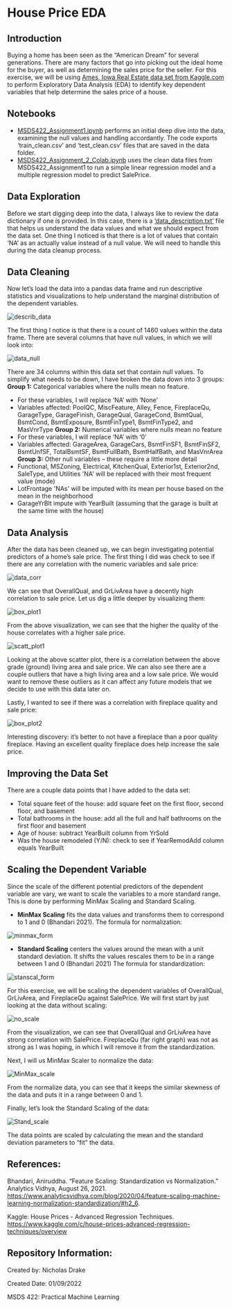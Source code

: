 # House Price EDA
## Introduction
Buying a home has been seen as the “American Dream” for several generations. There are many factors that go into picking out the ideal home for the buyer, as well as determining the sales price for the seller. For this exercise, we will be using [Ames, Iowa Real Estate data set from Kaggle.com](https://www.kaggle.com/c/house-prices-advanced-regression-techniques/overview) to perform Exploratory Data Analysis (EDA) to identify key dependent variables that help determine the sales price of a house.

## Notebooks
- [MSDS422_Assignment1.ipynb](https://github.com/DrakeData/House_Price_EDA/blob/main/MSDS422_Assignment1.ipynb) performs an initial deep dive into the data, examining the null values and handling accordantly. The code exports ‘train_clean.csv’ and ‘test_clean.csv’ files that are saved in the data folder.
- [MSDS422_Assignment_2_Colab.ipynb](https://github.com/DrakeData/House_Price_EDA/blob/main/MSDS422_Assignment_2_Colab.ipynb) uses the clean data files from MSDS422_Assignment1 to run a simple linear regression model and a multiple regression model to predict SalePrice.

## Data Exploration
Before we start digging deep into the data, I always like to review the data dictionary if one is provided. In this case, there is a [‘data_description.txt’](https://github.com/DrakeData/House_Price_EDA/blob/main/data_description.txt) file that helps us understand the data values and what we should expect from the data set. One thing I noticed is that there is a lot of values that contain ‘NA’ as an actually value instead of a null value. We will need to handle this during the data cleanup process.

## Data Cleaning
Now let’s load the data into a pandas data frame and run descriptive statistics and visualizations to help understand the marginal distribution of the dependent variables.

![describ_data](images/image1.PNG)

The first thing I notice is that there is a count of 1460 values within the data frame. There are several columns that have null values, in which we will look into:

![data_null](images/image2.PNG)

There are 34 columns within this data set that contain null values. To simplify what needs to be down, I have broken the data down into 3 groups:
**Group 1:**  Categorical variables where the nulls mean no feature.
-	For these variables, I will replace ‘NA’ with ‘None’
-	Variables affected: PoolQC, MiscFeature, Alley, Fence, FireplaceQu, GarageType, GarageFinish, GarageQual, GarageCond, BsmtQual, BsmtCond, BsmtExposure, BsmtFinType1, BsmtFinType2, and MasVnrType
**Group 2:** Numerical variables where nulls mean no feature
-	For these variables, I will replace ‘NA’ with ‘0’
-	Variables affected: GarageArea, GarageCars, BsmtFinSF1, BsmtFinSF2, BsmtUnfSF, TotalBsmtSF, BsmtFullBath, BsmtHalfBath, and MasVnrArea
**Group 3:** Other null variables – these require a little more detail
-	Functional, MSZoning, Electrical, KitchenQual, Exterior1st, Exterior2nd, SaleType, and Utilities 'NA' will be replaced with their most frequent value (mode)
-	LotFrontage 'NAs' will be imputed with its mean per house based on the mean in the neighborhood
-	GarageYrBlt impute with YearBuilt (assuming that the garage is built at the same time with the house)

## Data Analysis
After the data has been cleaned up, we can begin investigating potential predictors of a home’s sale price. The first thing I did was check to see if there are any correlation with the numeric variables and sale price:

![data_corr](images/image3.PNG)

We can see that OverallQual, and GrLivArea have a decently high correlation to sale price. Let us dig a little deeper by visualizing them:

![box_plot1](images/image4.PNG)

From the above visualization, we can see that the higher the quality of the house correlates with a higher sale price.

![scatt_plot1](images/image5.PNG)

Looking at the above scatter plot, there is a correlation between the above grade (ground) living area and sale price. We can also see there are a couple outliers that have a high living area and a low sale price. We would want to remove these outliers as it can affect any future models that we decide to use with this data later on.

Lastly, I wanted to see if there was a correlation with fireplace quality and sale price:

![box_plot2](images/image6.PNG)

Interesting discovery: it’s better to not have a fireplace than a poor quality fireplace. Having an excellent quality fireplace does help increase the sale price.

## Improving the Data Set
There are a couple data points that I have added to the data set:
-	Total square feet of the house: add square feet on the first floor, second floor, and basement
-	Total bathrooms in the house: add all the full and half bathrooms on the first floor and basement
-	Age of house: subtract YearBuilt column from YrSold
-	Was the house remodeled (Y/N): check to see if YearRemodAdd column equals YearBuilt

## Scaling the Dependent Variable
Since the scale of the different potential predictors of the dependent variable are vary, we want to scale the variables to a more standard range. This is done by performing MinMax Scaling and Standard Scaling.
-	**MinMax Scaling** fits the data values and transforms them to correspond to 1 and 0 (Bhandari 2021).
The formula for normalization:

![minmax_form](images/image8.PNG)

-	**Standard Scaling** centers the values around the mean with a unit standard deviation. It shifts the values rescales them to be in a range between 1 and 0 (Bhandari 2021)
The formula for standardization:

![stanscal_form](images/image7.PNG)

For this exercise, we will be scaling the dependent variables of OverallQual, GrLivArea, and FireplaceQu against SalePrice. We will first start by just looking at the data without scaling:

![no_scale](images/image9.PNG)

From the visualization, we can see that OverallQual and GrLivArea have strong correlation with SalePrice. FireplaceQu (far right graph) was not as strong as I was hoping, in which I will remove it from the standardization.

Next, I will us MinMax Scaler to normalize the data:

![MinMax_scale](images/image10.PNG)

From the normalize data, you can see that it keeps the similar skewness of the data and puts it in a range between 0 and 1.

Finally, let’s look the Standard Scaling of the data:

![Stand_scale](images/image11.PNG)

The data points are scaled by calculating the mean and the standard deviation parameters to “fit” the data.

## References:
Bhandari, Aniruddha. “Feature Scaling: Standardization vs Normalization.” Analytics Vidhya, August 26, 2021. https://www.analyticsvidhya.com/blog/2020/04/feature-scaling-machine-learning-normalization-standardization/#h2_6.

Kaggle: House Prices - Advanced Regression Techniques. https://www.kaggle.com/c/house-prices-advanced-regression-techniques/overview

## Repository Information:
Created by: Nicholas Drake

Created Date: 01/09/2022

MSDS 422: Practical Machine Learning
